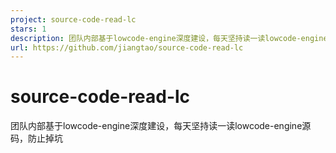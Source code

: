 ```yaml
---
project: source-code-read-lc
stars: 1
description: 团队内部基于lowcode-engine深度建设，每天坚持读一读lowcode-engine源码，防止掉坑
url: https://github.com/jiangtao/source-code-read-lc
---
```


source-code-read-lc
===================

团队内部基于lowcode-engine深度建设，每天坚持读一读lowcode-engine源码，防止掉坑

